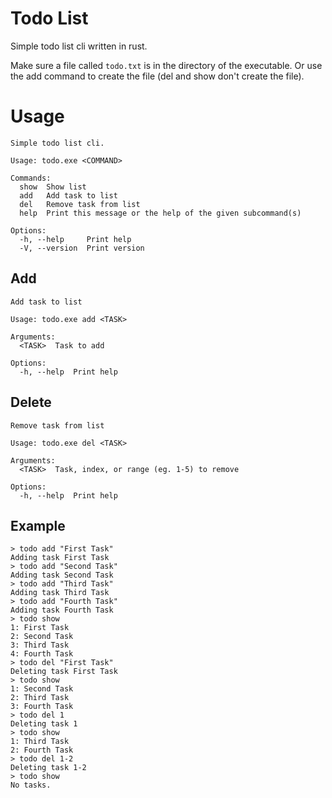 
# Todo List

Simple todo list cli written in rust.

Make sure a file called ```todo.txt``` is in the directory of the executable.
Or use the add command to create the file (del and show don't create the file). 

# Usage

```text
Simple todo list cli.

Usage: todo.exe <COMMAND>

Commands:
  show  Show list
  add   Add task to list
  del   Remove task from list
  help  Print this message or the help of the given subcommand(s)

Options:
  -h, --help     Print help
  -V, --version  Print version
```

## Add

```text
Add task to list

Usage: todo.exe add <TASK>

Arguments:
  <TASK>  Task to add

Options:
  -h, --help  Print help
```

## Delete

```text
Remove task from list

Usage: todo.exe del <TASK>

Arguments:
  <TASK>  Task, index, or range (eg. 1-5) to remove

Options:
  -h, --help  Print help
```

## Example

```text
> todo add "First Task"
Adding task First Task
> todo add "Second Task"
Adding task Second Task
> todo add "Third Task"
Adding task Third Task
> todo add "Fourth Task"
Adding task Fourth Task
> todo show
1: First Task
2: Second Task
3: Third Task
4: Fourth Task
> todo del "First Task"
Deleting task First Task
> todo show
1: Second Task
2: Third Task
3: Fourth Task
> todo del 1
Deleting task 1
> todo show
1: Third Task
2: Fourth Task
> todo del 1-2
Deleting task 1-2
> todo show
No tasks.
```